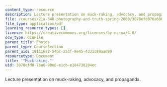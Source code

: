 ```yaml
---
content_type: resource
description: Lecture presentation on muck-raking, advocacy, and propaganda.
file: /courses/21a-348-photography-and-truth-spring-2008/3078efd076a690e6e1cbe184738204ec_MIT21A_348S08_muckraking.pdf
file_type: application/pdf
learning_resource_types: []
license: https://creativecommons.org/licenses/by-nc-sa/4.0/
ocw_type: OCWFile
parent_title: Photos
parent_type: CourseSection
parent_uid: 19111682-54bc-253f-8e45-4331c89aad90
resourcetype: Document
title: '"Muckraking."'
uid: 3078efd0-76a6-90e6-e1cb-e184738204ec
---
```

Lecture presentation on muck-raking, advocacy, and propaganda.